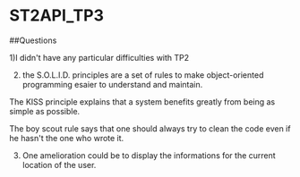 # ST2API_TP3

##Questions

1)I didn't have any particular difficulties with TP2

2) the S.O.L.I.D. principles are a set of rules to make object-oriented programming esaier to understand and maintain.

The KISS principle explains that a system benefits greatly from being as simple as possible.

The boy scout rule says that one should always try to clean the code even if he hasn't the one who wrote it.

3) One amelioration could be to display the informations for the current location of the user.
